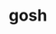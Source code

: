 ---
category: 4-letters
denotation: null
name: gosh
reference_link: https://www.etymonline.com/word/gosh
root_language: null
root_name: null
title: gosh
type: free
word_sums:
- respelling: gosh
  sum: 'Gosh + '
---